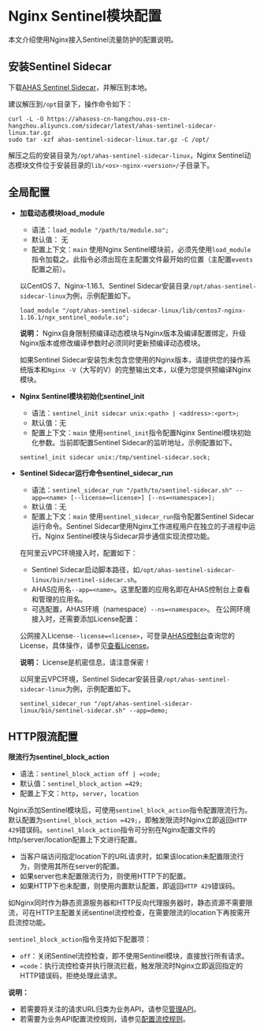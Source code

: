 # Nginx Sentinel模块配置

本文介绍使用Nginx接入Sentinel流量防护的配置说明。

## 安装Sentinel Sidecar

下载[AHAS Sentinel Sidecar](https://ahasoss-cn-hangzhou.oss-cn-hangzhou.aliyuncs.com/sidecar/latest/ahas-sentinel-sidecar-linux.tar.gz)，并解压到本地。

建议解压到`/opt`目录下，操作命令如下：

```
curl -L -O https://ahasoss-cn-hangzhou.oss-cn-hangzhou.aliyuncs.com/sidecar/latest/ahas-sentinel-sidecar-linux.tar.gz
sudo tar -xzf ahas-sentinel-sidecar-linux.tar.gz -C /opt/
```

解压之后的安装目录为`/opt/ahas-sentinel-sidecar-linux`，Nginx Sentinel动态模块文件位于安装目录的`lib/<os>-nginx-<version>/`子目录下。

## 全局配置

-   **加载动态模块load\_module**

    -   语法：`load_module "/path/to/module.so";`
    -   默认值： 无
    -   配置上下文：`main`
    使用Nginx Sentinel模块前，必须先使用`load_module`指令加载之。此指令必须出现在主配置文件最开始的位置（主配置`events`配置之前）。

    以CentOS 7、Nginx-1.16.1、Sentinel Sidecar安装目录`/opt/ahas-sentinel-sidecar-linux`为例，示例配置如下。

    ```
    load_module "/opt/ahas-sentinel-sidecar-linux/lib/centos7-nginx-1.16.1/ngx_sentinel_module.so";
    ```

    **说明：** Nginx自身限制预编译动态模块与Nginx版本及编译配置绑定，升级Nginx版本或修改编译参数时必须同时更新预编译动态模块。

    如果Sentinel Sidecar安装包未包含您使用的Nginx版本，请提供您的操作系统版本和`Nginx -V`（大写的V）的完整输出文本，以便为您提供预编译Nginx模块。

-   **Nginx Sentinel模块初始化sentinel\_init**

    -   语法：`sentinel_init sidecar unix:<path> | <address>:<port>;`
    -   默认值：无
    -   配置上下文：`main`
    使用`sentinel_init`指令配置Nginx Sentinel模块初始化参数。当前即配置Sentinel Sidecar的监听地址，示例配置如下。

    ```
    sentinel_init sidecar unix:/tmp/sentinel-sidecar.sock;
    ```

-   **Sentinel Sidecar运行命令sentinel\_sidecar\_run**

    -   语法：`sentinel_sidecar_run "/path/to/sentinel-sidecar.sh" --app=<name> [--license=<license>] [--ns=<namespace>];`
    -   默认值：无
    -   配置上下文：`main`
    使用`sentinel_sidecar_run`指令配置Sentinel Sidecar运行命令。Sentinel Sidecar使用Nginx工作进程用户在独立的子进程中运行。Nginx Sentinel模块与Sidecar异步通信实现流控功能。

    在阿里云VPC环境接入时，配置如下：

    -   Sentinel Sidecar启动脚本路径，如`/opt/ahas-sentinel-sidecar-linux/bin/sentinel-sidecar.sh`。
    -   AHAS应用名`--app=<name>`。这里配置的应用名即在AHAS控制台上查看和管理的应用名。
    -   可选配置，AHAS环境（namespace）`--ns=<namespace>`。
    在公网环境接入时，还需要添加License配置：

    公网接入License`--license=<license>`，可登录[AHAS控制台](https://ahas.console.aliyun.com)查询您的License，具体操作，请参见[查看License](/cn.zh-CN/流量防护/应用防护/参考信息/查看License.md)。

    **说明：** License是机密信息，请注意保密！

    以阿里云VPC环境，Sentinel Sidecar安装目录`/opt/ahas-sentinel-sidecar-linux`为例，示例配置如下。

    ```
    sentinel_sidecar_run "/opt/ahas-sentinel-sidecar-linux/bin/sentinel-sidecar.sh" --app=demo;
    ```


## HTTP限流配置

**限流行为sentinel\_block\_action**

-   语法：`sentinel_block_action off | =code;`
-   默认值：`sentinel_block_action =429;`
-   配置上下文：`http`，`server`，`location`

Nginx添加Sentinel模块后，可使用`sentinel_block_action`指令配置限流行为。默认配置为`sentinel_block_action =429;`，即触发限流时Nginx立即返回`HTTP 429`错误码。`sentinel_block_action`指令可分别在Nginx配置文件的http/server/location配置上下文进行配置。

-   当客户端访问指定location下的URL请求时，如果该location未配置限流行为，则使用其所在server的配置。
-   如果server也未配置限流行为，则使用HTTP下的配置。
-   如果HTTP下也未配置，则使用内置默认配置，即返回`HTTP 429`错误码。

如Nginx同时作为静态资源服务器和HTTP反向代理服务器时，静态资源不需要限流，可在HTTP主配置关闭sentinel流控检查，在需要限流的location下再按需开启流控功能。

`sentinel_block_action`指令支持如下配置项：

-   `off`：关闭Sentinel流控检查，即不使用Sentinel模块，直接放行所有请求。
-   `=code`：执行流控检查并执行限流拦截，触发限流时Nginx立即返回指定的HTTP错误码，拒绝处理此请求。

**说明：**

-   若需要将关注的请求URL归类为业务API，请参见[管理API](/cn.zh-CN/流量防护/Nginx防护/管理API.md)。
-   若需要为业务API配置流控规则，请参见[配置流控规则](/cn.zh-CN/流量防护/Nginx防护/配置流控规则.md)。

